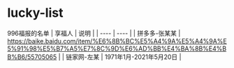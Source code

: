 # lucky-list
996福报的名单
|  享福人   | 说明  |
|  ----  | ----  |
| 拼多多-张某某  | https://baike.baidu.com/item/%E6%8B%BC%E5%A4%9A%E5%A4%9A%E5%91%98%E5%B7%A5%E7%8C%9D%E6%AD%BB%E4%BA%8B%E4%BB%B6/55705065 |
| 链家网-左某  | 1971年1月-2021年5月20日 |
